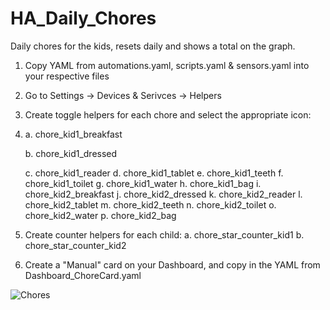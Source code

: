 # HA_Daily_Chores
Daily chores for the kids, resets daily and shows a total on the graph.

1. Copy YAML from  automations.yaml, scripts.yaml & sensors.yaml into your respective files
2. Go to Settings -> Devices & Serivces -> Helpers
3. Create toggle helpers for each chore and select the appropriate icon:
4. 
   a. chore_kid1_breakfast
   
   b. chore_kid1_dressed
   
   c. chore_kid1_reader
   d. chore_kid1_tablet
   e. chore_kid1_teeth
   f. chore_kid1_toilet
   g. chore_kid1_water
   h. chore_kid1_bag
   i. chore_kid2_breakfast
   j. chore_kid2_dressed
   k. chore_kid2_reader
   l. chore_kid2_tablet
   m. chore_kid2_teeth
   n. chore_kid2_toilet
   o. chore_kid2_water
   p. chore_kid2_bag
6. Create counter helpers for each child:
   a. chore_star_counter_kid1
   b. chore_star_counter_kid2
7. Create a "Manual" card on your Dashboard, and copy in the YAML from Dashboard_ChoreCard.yaml

![Chores](https://github.com/user-attachments/assets/d0e79324-f5a1-4835-b52d-5ead8454d445)
